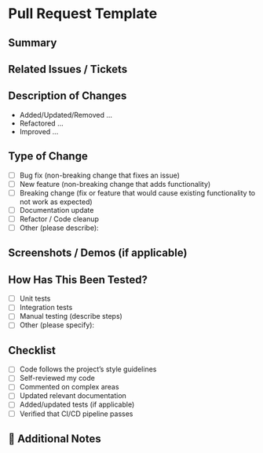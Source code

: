 # Pull Request Template

## Summary
<!-- Provide a clear, concise summary of the changes. What problem does this PR solve? -->

## Related Issues / Tickets
<!-- Link to relevant issue(s) or ticket(s). Example: Closes #123 -->

## Description of Changes
<!-- List out key changes in detail. Keep it high-level, not line-by-line code. -->
- Added/Updated/Removed ...
- Refactored ...
- Improved ...

## Type of Change
<!-- Select one or more that apply -->
- [ ] Bug fix  (non-breaking change that fixes an issue)
- [ ] New feature  (non-breaking change that adds functionality)
- [ ] Breaking change  (fix or feature that would cause existing functionality to not work as expected)
- [ ] Documentation update
- [ ] Refactor / Code cleanup 
- [ ] Other (please describe):

##  Screenshots / Demos (if applicable)
<!-- Add before/after screenshots, gifs, or code snippets to illustrate changes. -->

##  How Has This Been Tested?
<!-- Explain the testing done to verify your changes. -->
- [ ] Unit tests
- [ ] Integration tests
- [ ] Manual testing (describe steps)
- [ ] Other (please specify):

##  Checklist
<!-- Ensure all are completed before requesting review -->
- [ ] Code follows the project’s style guidelines
- [ ] Self-reviewed my code
- [ ] Commented on complex areas
- [ ] Updated relevant documentation
- [ ] Added/updated tests (if applicable)
- [ ] Verified that CI/CD pipeline passes

## 📌 Additional Notes
<!-- Anything reviewers should pay special attention to? -->
